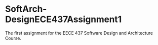 # SoftArch-DesignECE437Assignment1
The first assignment for the EECE 437 Software Design and Architecture Course.
